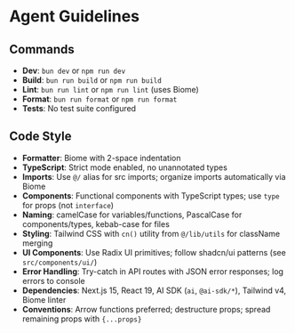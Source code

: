 # Agent Guidelines

## Commands
- **Dev**: `bun dev` or `npm run dev`
- **Build**: `bun run build` or `npm run build`
- **Lint**: `bun run lint` or `npm run lint` (uses Biome)
- **Format**: `bun run format` or `npm run format`
- **Tests**: No test suite configured

## Code Style
- **Formatter**: Biome with 2-space indentation
- **TypeScript**: Strict mode enabled, no unannotated types
- **Imports**: Use `@/` alias for src imports; organize imports automatically via Biome
- **Components**: Functional components with TypeScript types; use `type` for props (not `interface`)
- **Naming**: camelCase for variables/functions, PascalCase for components/types, kebab-case for files
- **Styling**: Tailwind CSS with `cn()` utility from `@/lib/utils` for className merging
- **UI Components**: Use Radix UI primitives; follow shadcn/ui patterns (see `src/components/ui/`)
- **Error Handling**: Try-catch in API routes with JSON error responses; log errors to console
- **Dependencies**: Next.js 15, React 19, AI SDK (`ai`, `@ai-sdk/*`), Tailwind v4, Biome linter
- **Conventions**: Arrow functions preferred; destructure props; spread remaining props with `{...props}`
